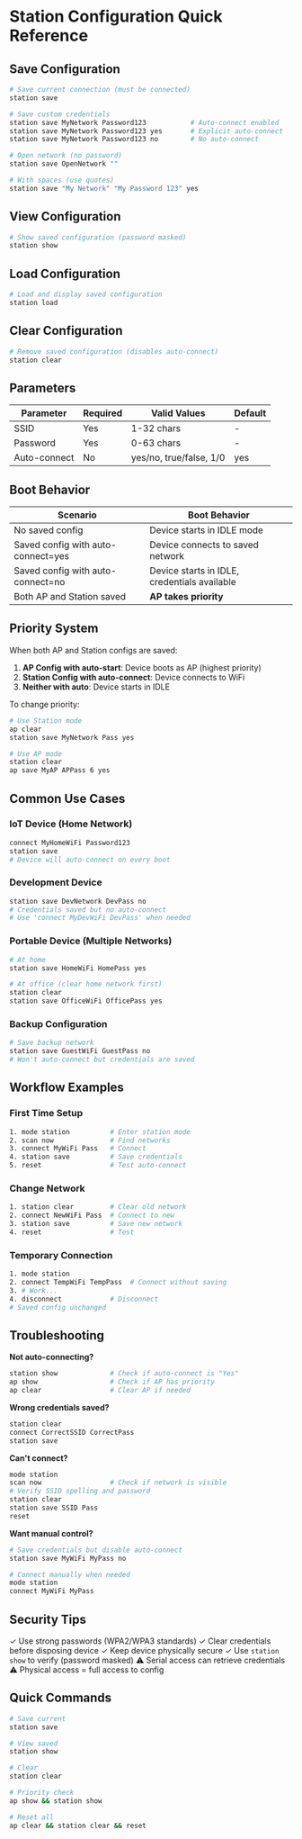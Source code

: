 # Station Configuration Quick Reference

## Save Configuration

```bash
# Save current connection (must be connected)
station save

# Save custom credentials
station save MyNetwork Password123           # Auto-connect enabled
station save MyNetwork Password123 yes       # Explicit auto-connect
station save MyNetwork Password123 no        # No auto-connect

# Open network (no password)
station save OpenNetwork ""

# With spaces (use quotes)
station save "My Network" "My Password 123" yes
```

## View Configuration

```bash
# Show saved configuration (password masked)
station show
```

## Load Configuration

```bash
# Load and display saved configuration
station load
```

## Clear Configuration

```bash
# Remove saved configuration (disables auto-connect)
station clear
```

## Parameters

| Parameter | Required | Valid Values | Default |
|-----------|----------|--------------|---------|
| SSID      | Yes      | 1-32 chars   | -       |
| Password  | Yes      | 0-63 chars   | -       |
| Auto-connect| No     | yes/no, true/false, 1/0 | yes |

## Boot Behavior

| Scenario | Boot Behavior |
|----------|---------------|
| No saved config | Device starts in IDLE mode |
| Saved config with auto-connect=yes | Device connects to saved network |
| Saved config with auto-connect=no | Device starts in IDLE, credentials available |
| Both AP and Station saved | **AP takes priority** |

## Priority System

When both AP and Station configs are saved:

1. **AP Config with auto-start**: Device boots as AP (highest priority)
2. **Station Config with auto-connect**: Device connects to WiFi
3. **Neither with auto**: Device starts in IDLE

To change priority:
```bash
# Use Station mode
ap clear
station save MyNetwork Pass yes

# Use AP mode
station clear
ap save MyAP APPass 6 yes
```

## Common Use Cases

### IoT Device (Home Network)
```bash
connect MyHomeWiFi Password123
station save
# Device will auto-connect on every boot
```

### Development Device
```bash
station save DevNetwork DevPass no
# Credentials saved but no auto-connect
# Use 'connect MyDevWiFi DevPass' when needed
```

### Portable Device (Multiple Networks)
```bash
# At home
station save HomeWiFi HomePass yes

# At office (clear home network first)
station clear
station save OfficeWiFi OfficePass yes
```

### Backup Configuration
```bash
# Save backup network
station save GuestWiFi GuestPass no
# Won't auto-connect but credentials are saved
```

## Workflow Examples

### First Time Setup
```bash
1. mode station          # Enter station mode
2. scan now              # Find networks
3. connect MyWiFi Pass   # Connect
4. station save          # Save credentials
5. reset                 # Test auto-connect
```

### Change Network
```bash
1. station clear         # Clear old network
2. connect NewWiFi Pass  # Connect to new
3. station save          # Save new network
4. reset                 # Test
```

### Temporary Connection
```bash
1. mode station
2. connect TempWiFi TempPass  # Connect without saving
3. # Work...
4. disconnect            # Disconnect
# Saved config unchanged
```

## Troubleshooting

**Not auto-connecting?**
```bash
station show             # Check if auto-connect is "Yes"
ap show                  # Check if AP has priority
ap clear                 # Clear AP if needed
```

**Wrong credentials saved?**
```bash
station clear
connect CorrectSSID CorrectPass
station save
```

**Can't connect?**
```bash
mode station
scan now                 # Check if network is visible
# Verify SSID spelling and password
station clear
station save SSID Pass
reset
```

**Want manual control?**
```bash
# Save credentials but disable auto-connect
station save MyWiFi MyPass no

# Connect manually when needed
mode station
connect MyWiFi MyPass
```

## Security Tips

✓ Use strong passwords (WPA2/WPA3 standards)
✓ Clear credentials before disposing device
✓ Keep device physically secure
✓ Use `station show` to verify (password masked)
⚠ Serial access can retrieve credentials
⚠ Physical access = full access to config

## Quick Commands

```bash
# Save current
station save

# View saved
station show

# Clear
station clear

# Priority check
ap show && station show

# Reset all
ap clear && station clear && reset
```
